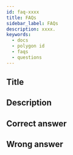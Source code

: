 ```yaml
---
id: faq-xxxx
title: FAQs
sidebar_label: FAQs
description: xxxx.
keywords: 
  - docs
  - polygon id
  - faqs
  - questions
---
```


## Title

## Description

## Correct answer


## Wrong answer
